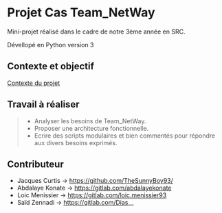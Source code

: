 # Projet Cas Team_NetWay

Mini-projet réalisé dans le cadre de notre 3ème année en SRC.

Dévellopé en Python version 3

## Contexte et objectif

[Contexte du projet](https://github.com/TheSunnyBoy93/3rdyear-Python/blob/main/Information/Projet%20Python_%20Cas%20Team_NetWay.pdf)

## Travail à réaliser

> - Analyser les besoins de Team_NetWay.
> - Proposer une architecture fonctionnelle.
> - Ecrire des scripts modulaires et bien commentés pour répondre aux divers besoins exprimés.

## Contributeur

* Jacques Curtis -> https://github.com/TheSunnyBoy93/
* Abdalaye Konate -> https://gitlab.com/abdalayekonate
* Loic Menissier -> https://gitlab.com/loic.menissier93
* Saïd Zennadi -> https://gitlab.com/Dias__
